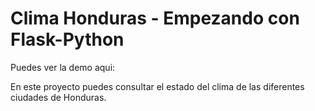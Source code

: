 # Clima Honduras - Empezando con Flask-Python

Puedes ver la demo aqui: 

En este proyecto puedes consultar el estado del clima de las diferentes ciudades de Honduras.
